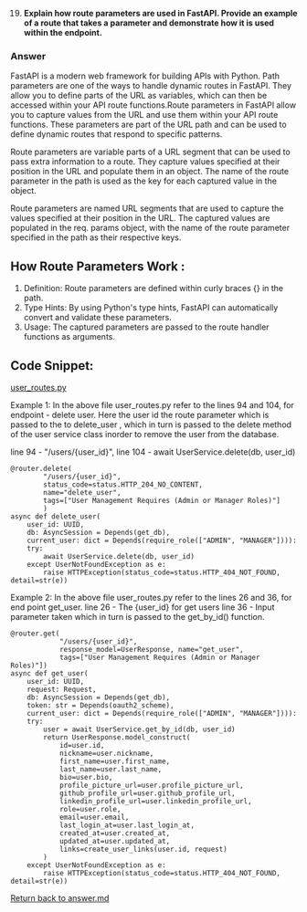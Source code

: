 
19. **Explain how route parameters are used in FastAPI. Provide an example of a route that takes a parameter and demonstrate how it is used within the endpoint.**

###  Answer
FastAPI is a modern web framework for building APIs with Python. Path parameters are one of the ways to handle dynamic routes in FastAPI. They allow you to define parts of the URL as variables, which can then be accessed within your API route functions.Route parameters in FastAPI allow you to capture values from the URL and use them within your API route functions. These parameters are part of the URL path and can be used to define dynamic routes that respond to specific patterns.

Route parameters are variable parts of a URL segment that can be used to pass extra information to a route. They capture values specified at their position in the URL and populate them in an object. The name of the route parameter in the path is used as the key for each captured value in the object.

Route parameters are named URL segments that are used to capture the values specified at their position in the URL. The captured values are populated in the req. params object, with the name of the route parameter specified in the path as their respective keys.

## How Route Parameters Work :
1) Definition: Route parameters are defined within curly braces {} in the path.
2) Type Hints: By using Python's type hints, FastAPI can automatically convert and validate these parameters.
3) Usage: The captured parameters are passed to the route handler functions as arguments.

## Code Snippet:
[user_routes.py](/app/routers/user_routes.py)

Example 1:
In the above file user_routes.py refer to the lines 94 and 104, for endpoint - delete user.
Here the user id the route parameter which is passed to the to delete_user , which in turn is passed to the delete method of the user service class inorder to remove the user from the database.

line 94 - "/users/{user_id}",
line 104 -  await UserService.delete(db, user_id)

```
@router.delete(
        "/users/{user_id}",
        status_code=status.HTTP_204_NO_CONTENT,
        name="delete_user",
        tags=["User Management Requires (Admin or Manager Roles)"]
        )
async def delete_user(
    user_id: UUID,
    db: AsyncSession = Depends(get_db),
    current_user: dict = Depends(require_role(["ADMIN", "MANAGER"]))):
    try:
        await UserService.delete(db, user_id)
    except UserNotFoundException as e:
        raise HTTPException(status_code=status.HTTP_404_NOT_FOUND, detail=str(e))
```

Example 2:
In the above file user_routes.py refer to the lines 26 and 36, for end point get_user.
line 26 - The {user_id} for get users
line 36 - Input parameter taken which in turn is passed to the get_by_id() function.
```
@router.get(
            "/users/{user_id}",
            response_model=UserResponse, name="get_user",
            tags=["User Management Requires (Admin or Manager Roles)"])
async def get_user(
    user_id: UUID,
    request: Request,
    db: AsyncSession = Depends(get_db),
    token: str = Depends(oauth2_scheme),
    current_user: dict = Depends(require_role(["ADMIN", "MANAGER"]))):
    try:
        user = await UserService.get_by_id(db, user_id)
        return UserResponse.model_construct(
            id=user.id,
            nickname=user.nickname,
            first_name=user.first_name,
            last_name=user.last_name,
            bio=user.bio,
            profile_picture_url=user.profile_picture_url,
            github_profile_url=user.github_profile_url,
            linkedin_profile_url=user.linkedin_profile_url,
            role=user.role,
            email=user.email,
            last_login_at=user.last_login_at,
            created_at=user.created_at,
            updated_at=user.updated_at,
            links=create_user_links(user.id, request)
        )
    except UserNotFoundException as e:
        raise HTTPException(status_code=status.HTTP_404_NOT_FOUND, detail=str(e))
```
[Return back to answer.md](/answer.md)